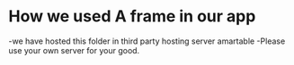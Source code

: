 # How we used A frame in our app
-we have hosted this folder in third party hosting server amartable
-Please use your own server for your good.
